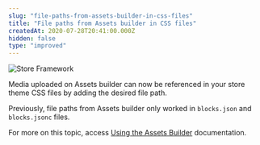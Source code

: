 ```yaml
---
slug: "file-paths-from-assets-builder-in-css-files"
title: "File paths from Assets builder in CSS files"
createdAt: 2020-07-28T20:41:00.000Z
hidden: false
type: "improved"
---
```


![Store Framework](https://cdn.jsdelivr.net/gh/vtexdocs/dev-portal-content@main/images/file-paths-from-assets-builder-in-css-files-0.png)

Media uploaded on Assets builder can now be referenced in your store theme CSS files by adding the desired file path.

Previously, file paths from Assets builder only worked in `blocks.json` and `blocks.jsonc` files.

For more on this topic, access [Using the Assets Builder](https://developers.vtex.com/docs/guides/vtex-io-documentation-using-the-assets-builder/) documentation.
